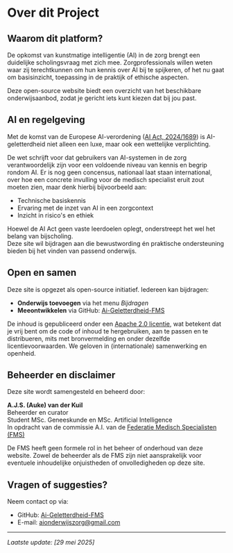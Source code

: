 # Over dit Project

## Waarom dit platform?

De opkomst van kunstmatige intelligentie (AI) in de zorg brengt een duidelijke scholingsvraag met zich mee. Zorgprofessionals willen weten waar zij terechtkunnen om hun kennis over AI bij te spijkeren, of het nu gaat om basisinzicht, toepassing in de praktijk of ethische aspecten.  

Deze open-source website biedt een overzicht van het beschikbare onderwijsaanbod, zodat je gericht iets kunt kiezen dat bij jou past.

## AI en regelgeving

Met de komst van de Europese AI-verordening ([AI Act, 2024/1689](https://digital-strategy.ec.europa.eu/nl/policies/regulatory-framework-ai)) is AI-geletterdheid niet alleen een luxe, maar ook een wettelijke verplichting.

De wet schrijft voor dat gebruikers van AI-systemen in de zorg verantwoordelijk zijn voor een voldoende niveau van kennis en begrip rondom AI. Er is nog geen concensus, nationaal laat staan international, over hoe een concrete invulling voor de medisch specialist eruit zout moeten zien, maar denk hierbij bijvoorbeeld aan:

- Technische basiskennis  
- Ervaring met de inzet van AI in een zorgcontext  
- Inzicht in risico's en ethiek  

Hoewel de AI Act geen vaste leerdoelen oplegt, onderstreept het wel het belang van bijscholing.  
Deze site wil bijdragen aan die bewustwording én praktische ondersteuning bieden bij het vinden van passend onderwijs.

## Open en samen

Deze site is opgezet als open-source initiatief. Iedereen kan bijdragen:

- **Onderwijs toevoegen** via het menu _Bijdragen_  
- **Meeontwikkelen** via GitHub: [Ai-Geletterdheid-FMS](https://github.com/ajsvdk/Ai-Geletterdheid-FMS)  

De inhoud is gepubliceerd onder een [Apache 2.0 licentie](https://opensource.org/licenses/Apache-2.0), wat betekent dat je vrij bent om de code of inhoud te hergebruiken, aan te passen en te distribueren, mits met bronvermelding en onder dezelfde licentievoorwaarden. We geloven in (internationale) samenwerking en openheid.

## Beheerder en disclaimer

Deze site wordt samengesteld en beheerd door:

**A.J.S. (Auke) van der Kuil**  
Beheerder en curator  
Student MSc. Geneeskunde en MSc. Artificial Intelligence  
In opdracht van de commissie A.I. van de [Federatie Medisch Specialisten (FMS)](https://demedischspecialist.nl/themas/thema/artificial-intelligence-ai)

De FMS heeft geen formele rol in het beheer of onderhoud van deze website. Zowel de beheerder als de FMS zijn niet aansprakelijk voor eventuele inhoudelijke onjuistheden of onvolledigheden op deze site.

## Vragen of suggesties?

Neem contact op via:

- GitHub: [Ai-Geletterdheid-FMS](https://github.com/ajsvdk/Ai-Geletterdheid-FMS)  
- E-mail: [aionderwijszorg@gmail.com](mailto:aionderwijszorg@gmail.com)

---

_Laatste update: [29 mei 2025]_
